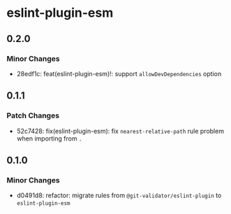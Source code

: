 # eslint-plugin-esm

## 0.2.0

### Minor Changes

- 28edf1c: feat(eslint-plugin-esm)!: support `allowDevDependencies` option

## 0.1.1

### Patch Changes

- 52c7428: fix(eslint-plugin-esm): fix `nearest-relative-path` rule problem when importing from `.`

## 0.1.0

### Minor Changes

- d0491d8: refactor: migrate rules from `@git-validator/eslint-plugin` to `eslint-plugin-esm`
